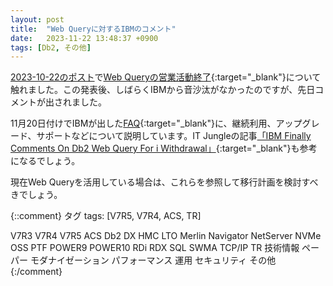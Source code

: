 ```yaml
---
layout: post
title:  "Web Queryに対するIBMのコメント"
date:   2023-11-22 13:48:37 +0900
tags: [Db2, その他]
---
```

[2023-10-22のポスト](https://guricat.github.io/GuriPages/2023/10/22/Web-Query%E5%96%B6%E6%A5%AD%E6%B4%BB%E5%8B%95%E3%81%AE%E7%B5%82%E4%BA%86/)で[Web Queryの営業活動終了](https://www.ibm.com/docs/en/announcements/db2-webquery-eom){:target="_blank"}について触れました。この発表後、しばらくIBMから音沙汰がなかったのですが、先日コメントが出されました。

11月20日付けでIBMが出した[FAQ](https://public.dhe.ibm.com/systems/support/planning/transfer/IBM.Db2.Web.Query.for.i.FAQ.pdf){:target="_blank"}に、継続利用、アップグレード、サポートなどについて説明しています。IT Jungleの記事[「IBM Finally Comments On Db2 Web Query For i Withdrawal」](https://www.itjungle.com/2023/11/13/ibm-finally-comments-on-db2-web-query-for-i-withdrawal/){:target="_blank"}も参考になるでしょう。

現在Web Queryを活用している場合は、これらを参照して移行計画を検討すべきでしょう。

{::comment}
タグ
tags: [V7R5, V7R4, ACS, TR]

V7R3
V7R4
V7R5
ACS
Db2
DX
HMC
LTO
Merlin
Navigator
NetServer
NVMe
OSS
PTF
POWER9
POWER10
RDi
RDX
SQL
SWMA
TCP/IP
TR
技術情報
ペーパー
モダナイゼーション
パフォーマンス
運用
セキュリティ
その他
{:/comment}

